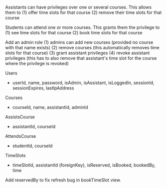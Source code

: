 
Assistants can have privileges over one or several courses. This allows them to
  (1) offer time slots for that course
  (2) remove their time slots for that course

Students can attend one or more courses. This grants them the privilege to
  (1) see time slots for that course
  (2) book time slots for that course

Add an admin role
  (1) admins can add new courses (provided no course with that name exists)
  (2) remove courses (this automatically removes time slots for that course)
  (3) grant assistant privileges
  (4) revoke assistant privileges (this has to also remove that assistant's time
      slot for the course where the privilege is revoked)

Users
- userId, name, password, isAdmin, isAssistant, isLoggedIn, sessionId,
  sessionExpires, lastIpAddress

Courses
- courseId, name, assistantId, adminId

AssistsCourse
- assistantId, courseId

AttendsCourse
- studentId, courseId

TimeSlots
- timeSlotId, assistantId (foreignKey), isReserved, isBooked, bookedBy, time

Add reservedBy to fix refresh bug in bookTimeSlot view.
